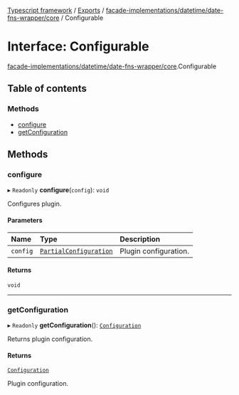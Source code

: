 [Typescript framework](../index.md) / [Exports](../modules.md) / [facade-implementations/datetime/date-fns-wrapper/core](../modules/facade_implementations_datetime_date_fns_wrapper_core.md) / Configurable

# Interface: Configurable

[facade-implementations/datetime/date-fns-wrapper/core](../modules/facade_implementations_datetime_date_fns_wrapper_core.md).Configurable

## Table of contents

### Methods

- [configure](facade_implementations_datetime_date_fns_wrapper_core.Configurable.md#configure)
- [getConfiguration](facade_implementations_datetime_date_fns_wrapper_core.Configurable.md#getconfiguration)

## Methods

### configure

▸ `Readonly` **configure**(`config`): `void`

Configures plugin.

#### Parameters

| Name | Type | Description |
| :------ | :------ | :------ |
| `config` | [`PartialConfiguration`](facade_implementations_datetime_date_fns_wrapper_core.PartialConfiguration.md) | Plugin configuration. |

#### Returns

`void`

___

### getConfiguration

▸ `Readonly` **getConfiguration**(): [`Configuration`](facade_implementations_datetime_date_fns_wrapper_core.Configuration.md)

Returns plugin configuration.

#### Returns

[`Configuration`](facade_implementations_datetime_date_fns_wrapper_core.Configuration.md)

Plugin configuration.
